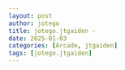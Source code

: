 ```yaml
---
layout: post
author: jotego
title: jotego.jtgaiden - 
date: 2025-01-03
categories: [Arcade, jtgaiden]
tags: [jotego.jtgaiden]
---
```


